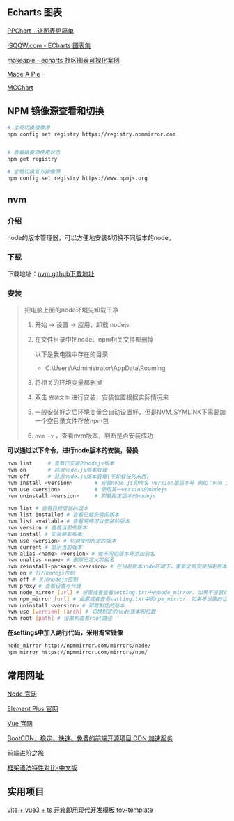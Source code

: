 ## Echarts 图表

[PPChart - 让图表更简单](http://ppchart.com/#/)

[ISQQW.com - ECharts 图表集](https://www.isqqw.com/)

[makeapie - echarts 社区图表可视化案例](https://www.makeapie.cn/echarts)

[Made A Pie](https://madeapie.com/#/)

[MCChart](https://echarts.zhangmuchen.top/#/index)

## NPM 镜像源查看和切换

```bash
# 全局切换镜像源
npm config set registry https://registry.npmmirror.com


# 查看镜像源使用状态
npm get registry

# 全局切换官方镜像源
npm config set registry https://www.npmjs.org
```

## nvm

### 介绍

node的版本管理器，可以方便地安装&切换不同版本的node。

### 下载

下载地址：[nvm github下载地址](https://github.com/coreybutler/nvm-windows/releases)

### 安装

> 把电脑上面的node环境先卸载干净
>
> 1. 开始 -> 设置 -> 应用，卸载 nodejs
>
> 2. 在文件目录中把node、npm相关文件都删掉
>
>    以下是我电脑中存在的目录：
>
>    - C:\Users\Administrator\AppData\Roaming
>
> 3. 将相关的环境变量都删掉
>
> 4. 双击 `安装文件`  进行安装，安装位置根据实际情况来
>
> 5. 一般安装好之后环境变量会自动设置好，但是NVM_SYMLINK下需要加一个空目录文件存放npm包
>
> 6. `nvm -v` ，查看nvm版本，判断是否安装成功

**可以通过以下命令，进行node版本的安装，替换**

```bash
nvm list     # 查看已安装的nodejs版本
nvm on       # 启用node.js版本管理
nvm off      # 禁用node.js版本管理(不卸载任何东西)
nvm install <version>       # 安装node.js的命名 version是版本号 例如：nvm install 8.12.0
nvm use <version>           # 使用某一version的nodejs
nvm uninstall <version>     # 卸载指定版本的nodejs

nvm list # 查看已经安装的版本
nvm list installed # 查看已经安装的版本
nvm list available # 查看网络可以安装的版本
nvm version # 查看当前的版本
nvm install # 安装最新版本
nvm use <version> # 切换使用指定的版本
nvm current # 显示当前版本
nvm alias <name> <version> # 给不同的版本号添加别名
nvm unalias <name> # 删除已定义的别名
nvm reinstall-packages <version> # 在当前版本node环境下，重新全局安装指定版本号的npm包
nvm on # 打开nodejs控制
nvm off # 关闭nodejs控制
nvm proxy # 查看设置与代理
nvm node_mirror [url] # 设置或者查看setting.txt中的node_mirror，如果不设置的默认是 Index of /dist/
nvm npm_mirror [url] # 设置或者查看setting.txt中的npm_mirror，如果不设置的话默认的是： https://github.com/npm/npm/archive/
nvm uninstall <version> # 卸载制定的版本
nvm use [version] [arch] # 切换制定的node版本和位数
nvm root [path] # 设置和查看root路径
```

**在settings中加入两行代码，采用淘宝镜像**

```bash
node_mirror http://npmmirror.com/mirrors/node/
npm_mirror https://npmmirror.com/mirrors/npm/
```

## 常用网址

[Node 官网](https://nodejs.cn/)

[Element Plus 官网](https://element-plus.org/zh-CN/#/zh-CN)

[Vue 官网](https://cn.vuejs.org/)

[BootCDN，稳定、快速、免费的前端开源项目 CDN 加速服务](https://www.bootcdn.cn/)

[前端进阶之旅](https://interview.poetries.top/)

[框架语法特性对比-中文版](https://component-party.lainbo.com/)

## 实用项目

[vite + vue3 + ts 开箱即用现代开发模板 tov-template](https://gitee.com/dishait/tov-template)
